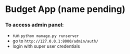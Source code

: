 # Budget App (name pending)

### To access admin panel:
* run `python manage.py runserver`
* go to `http://127.0.0.1:8000/admin/auth/`
* login with super user credentials